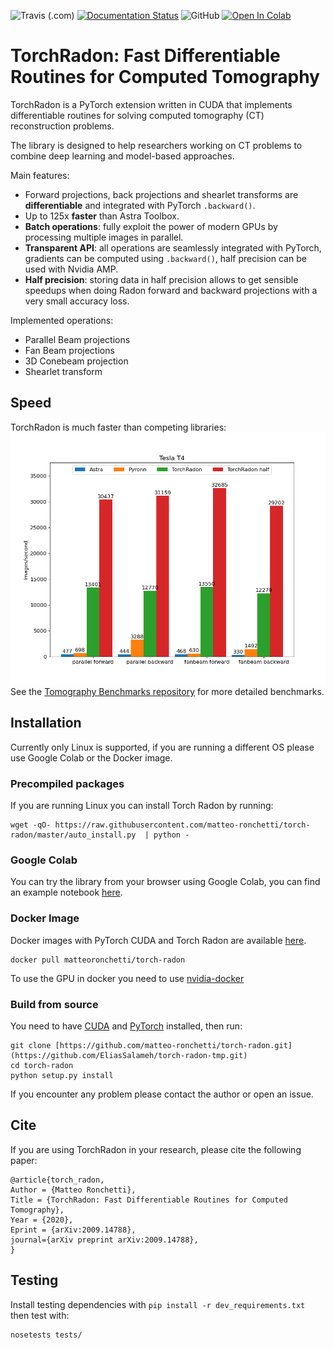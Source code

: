 ![Travis (.com)](https://img.shields.io/travis/com/matteo-ronchetti/torch-radon)
[![Documentation Status](https://readthedocs.org/projects/torch-radon/badge/?version=latest)](http://torch-radon.readthedocs.io/?badge=latest)
![GitHub](https://img.shields.io/github/license/matteo-ronchetti/torch-radon)
[![Open In Colab](https://colab.research.google.com/assets/colab-badge.svg)](https://colab.research.google.com/drive/10GdKHk_6346aR4jl5VjPPAod1gTEsza9)

# TorchRadon: Fast Differentiable Routines for Computed Tomography
TorchRadon is a PyTorch extension written in CUDA that implements differentiable routines
for solving computed tomography (CT) reconstruction problems.

The library is designed to help researchers working on CT problems to combine deep learning
and model-based approaches.

Main features:
 - Forward projections, back projections and shearlet transforms are **differentiable** and
 integrated with PyTorch `.backward()`.
 - Up to 125x **faster** than Astra Toolbox.
 - **Batch operations**: fully exploit the power of modern GPUs by processing multiple images
 in parallel.
 - **Transparent API**: all operations are seamlessly integrated with PyTorch, 
  gradients can  be  computed using `.backward()`,  half precision can be used with Nvidia AMP.
 - **Half precision**: storing data in half precision allows to get sensible speedups 
 when  doing  Radon  forward  and  backward projections with a very small accuracy loss.
 
Implemented operations:
 - Parallel Beam projections
 - Fan Beam projections
 - 3D Conebeam projection
 - Shearlet transform
 
## Speed
TorchRadon is much faster than competing libraries:
![benchmark](https://raw.githubusercontent.com/matteo-ronchetti/tomography-benchmarks/master/figures/tesla_t4_barplot.png)
See the [Tomography Benchmarks repository](https://github.com/matteo-ronchetti/tomography-benchmarks) for more detailed benchmarks.

 
## Installation
Currently only Linux is supported, if you are running a different OS please use Google Colab or the Docker image.
### Precompiled packages
If you are running Linux you can install Torch Radon by running:
```shell script
wget -qO- https://raw.githubusercontent.com/matteo-ronchetti/torch-radon/master/auto_install.py  | python -
```

### Google Colab
You can try the library from your browser using Google Colab, you can find an example
notebook [here](https://colab.research.google.com/drive/10GdKHk_6346aR4jl5VjPPAod1gTEsza9?usp=sharing).

### Docker Image
Docker images with PyTorch CUDA and Torch Radon are available [here](https://hub.docker.com/repository/docker/matteoronchetti/torch-radon).
```shell script
docker pull matteoronchetti/torch-radon
```
To use the GPU in docker you need to use [nvidia-docker](https://github.com/NVIDIA/nvidia-docker)

### Build from source
You need to have [CUDA](https://developer.nvidia.com/cuda-toolkit) and [PyTorch](https://pytorch.org/get-started/locally/) installed, then run:
```shell script
git clone [https://github.com/matteo-ronchetti/torch-radon.git](https://github.com/EliasSalameh/torch-radon-tmp.git)
cd torch-radon
python setup.py install
```
If you encounter any problem please contact the author or open an issue.

## Cite
If you are using TorchRadon in your research, please cite the following paper:
```
@article{torch_radon,
Author = {Matteo Ronchetti},
Title = {TorchRadon: Fast Differentiable Routines for Computed Tomography},
Year = {2020},
Eprint = {arXiv:2009.14788},
journal={arXiv preprint arXiv:2009.14788},
}
```

## Testing
Install testing dependencies with `pip install -r dev_requirements.txt`
then test with:
```shell script
nosetests tests/
```
